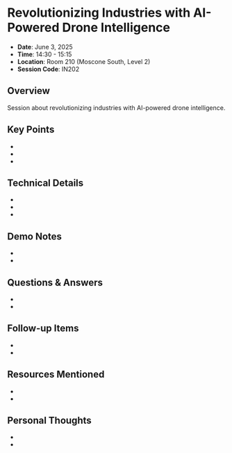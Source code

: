 # Revolutionizing Industries with AI-Powered Drone Intelligence

- **Date**: June 3, 2025
- **Time**: 14:30 - 15:15
- **Location**: Room 210 (Moscone South, Level 2)
- **Session Code**: IN202

## Overview

Session about revolutionizing industries with AI-powered drone intelligence.

## Key Points

- 
- 
- 

## Technical Details

- 
- 
- 

## Demo Notes

- 
- 

## Questions & Answers

- 
- 

## Follow-up Items

- 
- 

## Resources Mentioned

- 
- 

## Personal Thoughts

- 
-

